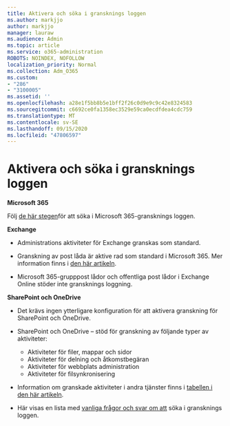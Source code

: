 ```yaml
---
title: Aktivera och söka i gransknings loggen
ms.author: markjjo
author: markjjo
manager: lauraw
ms.audience: Admin
ms.topic: article
ms.service: o365-administration
ROBOTS: NOINDEX, NOFOLLOW
localization_priority: Normal
ms.collection: Adm_O365
ms.custom:
- "286"
- "3100005"
ms.assetid: ''
ms.openlocfilehash: a28e1f5bb8b5e1bff2f26c0d9e9c9c42e8324583
ms.sourcegitcommit: c6692ce0fa1358ec3529e59ca0ecdfdea4cdc759
ms.translationtype: MT
ms.contentlocale: sv-SE
ms.lasthandoff: 09/15/2020
ms.locfileid: "47806597"
---
```

# <a name="enable-and-search-the-audit-log"></a>Aktivera och söka i gransknings loggen

**Microsoft 365**

Följ [de här stegen](https://docs.microsoft.com/microsoft-365/compliance/search-the-audit-log-in-security-and-compliance#search-the-audit-log)för att söka i Microsoft 365-gransknings loggen.

**Exchange**

- Administrations aktiviteter för Exchange granskas som standard.

- Granskning av post låda är aktive rad som standard i Microsoft 365. Mer information finns i  [den här artikeln](https://docs.microsoft.com/microsoft-365/compliance/enable-mailbox-auditing).

- Microsoft 365-grupppost lådor och offentliga post lådor i Exchange Online stöder inte gransknings loggning.

**SharePoint och OneDrive**

- Det krävs ingen ytterligare konfiguration för att aktivera granskning för SharePoint och OneDrive.

- SharePoint och OneDrive – stöd för granskning av följande typer av aktiviteter:

    - Aktiviteter för filer, mappar och sidor
    - Aktiviteter för delning och åtkomstbegäran
    - Aktiviteter för webbplats administration
    - Aktiviteter för filsynkronisering

- Information om granskade aktiviteter i andra tjänster finns i  [tabellen i den här artikeln](https://docs.microsoft.com/microsoft-365/compliance/search-the-audit-log-in-security-and-compliance#audited-activities).

- Här visas en lista med [vanliga frågor och svar om att](https://docs.microsoft.com/microsoft-365/compliance/search-the-audit-log-in-security-and-compliance#frequently-asked-questions) söka i gransknings loggen.